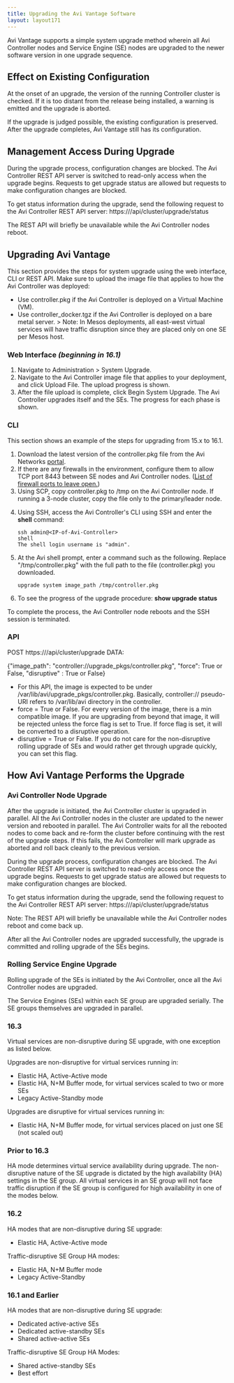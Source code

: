 ```yaml
---
title: Upgrading the Avi Vantage Software
layout: layout171
---
```

Avi Vantage supports a simple system upgrade method wherein all Avi Controller nodes and Service Engine (SE) nodes are upgraded to the newer software version in one upgrade sequence.

## Effect on Existing Configuration

At the onset of an upgrade, the version of the running Controller cluster is checked. If it is too distant from the release being installed, a warning is emitted and the upgrade is aborted.

If the upgrade is judged possible, the existing configuration is preserved. After the upgrade completes, Avi Vantage still has its configuration.

## Management Access During Upgrade

During the upgrade process, configuration changes are blocked. The Avi Controller REST API server is switched to read-only access when the upgrade begins. Requests to get upgrade status are allowed but requests to make configuration changes are blocked.

To get status information during the upgrade, send the following request to the Avi Controller REST API server: https:///api/cluster/upgrade/status

The REST API will briefly be unavailable while the Avi Controller nodes reboot.

## Upgrading Avi Vantage

This section provides the steps for system upgrade using the web interface, CLI or REST API. Make sure to upload the image file that applies to how the Avi Controller was deployed:

* Use controller.pkg if the Avi Controller is deployed on a Virtual Machine (VM).
* Use controller_docker.tgz if the Avi Controller is deployed on a bare metal server. > Note: In Mesos deployments, all east-west virtual services will have traffic disruption since they are placed only on one SE per Mesos host.
 

### Web Interface *(beginning in 16.1)*

<ol> 
 <li>Navigate to Administration &gt; System Upgrade.</li> 
 <li>Navigate to the Avi Controller image file that applies to your deployment, and click Upload File. The upload progress is shown.</li> 
 <li>After the file upload is complete, click Begin System Upgrade. The Avi Controller upgrades itself and the SEs. The progress for each phase is shown.</li> 
</ol> 

### CLI

This section shows an example of the steps for upgrading from 15.x to 16.1.
<ol> 
 <li>Download the latest version of the controller.pkg file from the Avi Networks <a href="http://avinetworks.com/portal/software">portal</a>.</li> 
 <li>If there are any firewalls in the environment, configure them to allow TCP port 8443 between SE nodes and Avi Controller nodes. (<a href="/docs/17.1/protocol-ports-used-by-avi-vantage-for-management-communication/">List of firewall ports to leave open.</a>)</li> 
 <li>Using SCP, copy controller.pkg to /tmp on the Avi Controller node. If running a 3-node cluster, copy the file only to the primary/leader node.</li> 
</ol> <ol start="4"> 
 <li>Using SSH, access the Avi Controller's CLI using SSH and enter the <strong>shell</strong> command:<br> 
  <!-- Crayon Syntax Highlighter v2.7.1 --> <pre><code class="language-lua">ssh admin@&lt;IP-of-Avi-Controller&gt;
shell
The shell login username is "admin".</code></pre> 
  <!-- [Format Time: 0.0005 seconds] --> </li> 
</ol> <ol start="5"> 
 <li>At the Avi shell prompt, enter a command such as the following. Replace "/tmp/controller.pkg" with the full path to the file (controller.pkg) you downloaded.<br> 
  <!-- Crayon Syntax Highlighter v2.7.1 --> <pre><code class="language-lua">upgrade system image_path /tmp/controller.pkg</code></pre> 
  <!-- [Format Time: 0.0002 seconds] -->  </li> 
</ol> <ol start="6"> 
 <li>To see the progress of the upgrade procedure: <strong>show upgrade status</strong></li> 
</ol> 

To complete the process, the Avi Controller node reboots and the SSH session is terminated.

### API

POST https://<controller-ip>/api/cluster/upgrade
DATA:

{"image_path": "controller://upgrade_pkgs/controller.pkg", "force": True or False, "disruptive" : True or False}

* For this API, the image is expected to be under /var/lib/avi/upgrade_pkgs/controller.pkg. Basically, controller:// pseudo-URI refers to /var/lib/avi directory in the controller.
* force = True or False. For every version of the image, there is a min compatible image. If you are upgrading from beyond that image, it will be rejected unless the force flag is set to True. If force flag is set, it will be converted to a disruptive operation.
* disruptive = True or False. If you do not care for the non-disruptive rolling upgrade of SEs and would rather get through upgrade quickly, you can set this flag. 

## How Avi Vantage Performs the Upgrade

<a name="rolling-service-engine-upgrade"></a>

### Avi Controller Node Upgrade

After the upgrade is initiated, the Avi Controller cluster is upgraded in parallel. All the Avi Controller nodes in the cluster are updated to the newer version and rebooted in parallel. The Avi Controller waits for all the rebooted nodes to come back and re-form the cluster before continuing with the rest of the upgrade steps. If this fails, the Avi Controller will mark upgrade as aborted and roll back cleanly to the previous version.

During the upgrade process, configuration changes are blocked. The Avi Controller REST API server is switched to read-only access once the upgrade begins. Requests to get upgrade status are allowed but requests to make configuration changes are blocked.

To get status information during the upgrade, send the following request to the Avi Controller REST API server: https:///api/cluster/upgrade/status

Note: The REST API will briefly be unavailable while the Avi Controller nodes reboot and come back up.

After all the Avi Controller nodes are upgraded successfully, the upgrade is committed and rolling upgrade of the SEs begins.

### Rolling Service Engine Upgrade

Rolling upgrade of the SEs is initiated by the Avi Controller, once all the Avi Controller nodes are upgraded.

The Service Engines (SEs) within each SE group are upgraded serially. The SE groups themselves are upgraded in parallel.

### 16.3

Virtual services are non-disruptive during SE upgrade, with one exception as listed below.

Upgrades are non-disruptive for virtual services running in:

* Elastic HA, Active-Active mode
* Elastic HA, N+M Buffer mode, for virtual services scaled to two or more SEs
* Legacy Active-Standby mode 

Upgrades are disruptive for virtual services running in:

* Elastic HA, N+M Buffer mode, for virtual services placed on just one SE (not scaled out) 

### Prior to 16.3

HA mode determines virtual service availability during upgrade. The non-disruptive nature of the SE upgrade is dictated by the high availability (HA) settings in the SE group. All virtual services in an SE group will not face traffic disruption if the SE group is configured for high availability in one of the modes below.

### 16.2

HA modes that are non-disruptive during SE upgrade:

* Elastic HA, Active-Active mode 

Traffic-disruptive SE Group HA modes:

* Elastic HA, N+M Buffer mode
* Legacy Active-Standby 

### 16.1 and Earlier

HA modes that are non-disruptive during SE upgrade:

* Dedicated active-active SEs
* Dedicated active-standby SEs
* Shared active-active SEs 

Traffic-disruptive SE Group HA Modes:

* Shared active-standby SEs
* Best effort 
